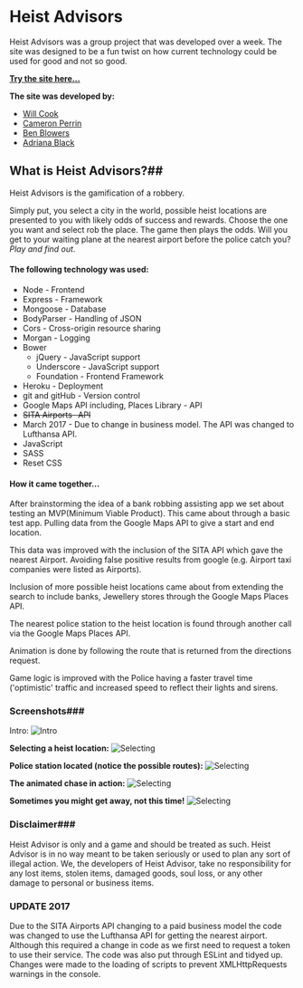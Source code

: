 
# Heist Advisors

Heist Advisors was a group project that was developed over a week. The site was designed to be a fun twist on how current technology could be used for good and not so good.



**[Try the site here...](http://heist-advisors.herokuapp.com/)**

**The site was developed by:**
* [Will Cook](https://github.com/willcook4)
* [Cameron Perrin](https://github.com/CameronPerrin)
* [Ben Blowers](https://github.com/Ezarai)
* [Adriana Black](https://github.com/alfredoblack)

## What is Heist Advisors?##

Heist Advisors is the gamification of a robbery.

Simply put, you select a city in the world, possible heist locations are presented to you with likely odds of success and rewards. Choose the one you want and select rob the place. The game then plays the odds. Will you get to your waiting plane at the nearest airport before the police catch you? *Play and find out*.


#### The following technology was used:

* Node - Frontend
* Express - Framework
* Mongoose - Database
* BodyParser - Handling of JSON
* Cors - Cross-origin resource sharing
* Morgan - Logging
* Bower
  * jQuery - JavaScript support
  * Underscore - JavaScript support
  * Foundation - Frontend Framework
* Heroku - Deployment
* git and gitHub - Version control
* Google Maps API including, Places Library - API
* <del>SITA Airports- API</del>
* March 2017 - Due to change in business model. The API was changed to Lufthansa API.
* JavaScript
* SASS
* Reset CSS

#### How it came together... #####

After brainstorming the idea of a bank robbing assisting app we set about testing an MVP(Minimum Viable Product). This came about through a basic test app. Pulling data from the Google Maps API to give a start and end location.

This data was improved with the inclusion of the SITA API which gave the nearest Airport. Avoiding false positive results from google (e.g. Airport taxi companies were listed as Airports).

Inclusion of more possible heist locations came about from extending the search to include banks, Jewellery stores through the Google Maps Places API.

The nearest police station to the heist location is found through another call via the Google Maps Places API.

Animation is done by following the route that is returned from the directions request.

Game logic is improved with the Police having a faster travel time ('optimistic' traffic and increased speed to reflect their lights and sirens.

### Screenshots###

Intro:
![Intro](https://s3-eu-west-1.amazonaws.com/heistapp/intro.png)

**Selecting a heist location:**
![Selecting](https://s3-eu-west-1.amazonaws.com/heistapp/1.png)

**Police station located (notice the possible routes):**
![Selecting](https://s3-eu-west-1.amazonaws.com/heistapp/2.png)

**The animated chase in action:**
![Selecting](https://s3-eu-west-1.amazonaws.com/heistapp/3.png)

**Sometimes you might get away, not this time!**
![Selecting](https://s3-eu-west-1.amazonaws.com/heistapp/4.png)

### Disclaimer###

Heist Advisor is only and a game and should be treated as such. Heist Advisor is in no way meant to be taken seriously or used to plan any sort of illegal action. We, the developers of Heist Advisor, take no responsibility for any lost items, stolen items, damaged goods, soul loss, or any other damage to personal or business items.

### UPDATE 2017 ###

Due to the SITA Airports API changing to a paid business model the code was changed to use the Lufthansa API for getting the nearest airport. Although this required a change in code as we first need to request a token to use their service.
The code was also put through ESLint and tidyed up. Changes were made to the loading of scripts to prevent XMLHttpRequests warnings in the console.